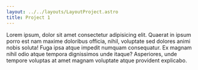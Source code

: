 ```yaml
---
layout: ../../layouts/LayoutProject.astro
title: Project 1
---
```


Lorem ipsum, dolor sit amet consectetur adipisicing elit. Quaerat in ipsum porro est nam maxime doloribus officia, nihil, voluptate sed dolores animi nobis soluta! Fuga ipsa atque impedit numquam consequatur. Ex magnam nihil odio atque tempora dignissimos unde itaque? Asperiores, unde tempore voluptas at amet magnam voluptate atque provident explicabo.